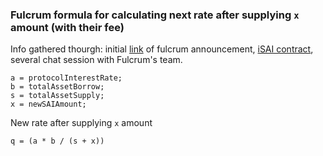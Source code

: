 ### Fulcrum formula for calculating next rate after supplying `x` amount (with their fee)

Info gathered thourgh: initial [link](https://medium.com/bzxnetwork/introducing-fulcrum-tokenized-margin-made-dead-simple-e65ccc82393f) of fulcrum announcement, [iSAI contract](https://etherscan.io/address/0x14094949152eddbfcd073717200da82fed8dc960), several chat session with Fulcrum's team.

```
a = protocolInterestRate;
b = totalAssetBorrow;
s = totalAssetSupply;
x = newSAIAmount;
```

New rate after supplying `x` amount

```
q = (a * b / (s + x))
```
